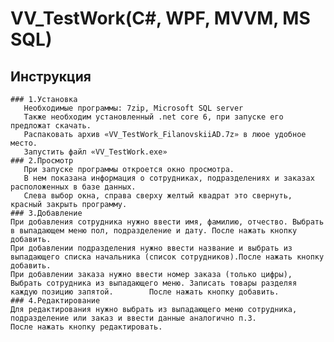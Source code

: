 # VV_TestWork(C#, WPF, MVVM, MS SQL)

## Инструкция
    ### 1.Установка
       Необходимые программы: 7zip, Microsoft SQL server
       Также необходим установленный .net core 6, при запуске его предложат скачать.
       Распаковать архив «VV_TestWork_FilanovskiiAD.7z» в люое удобное место.
       Запустить файл «VV_TestWork.exe»
    ### 2.Просмотр
       При запуске программы откроется окно просмотра.
       В нем показана информация о сотрудниках, подразделениях и заказах расположенных в базе данных.
       Слева выбор окна, справа сверху желтый квадрат это свернуть, красный закрыть программу.
    ### 3.Добавление
    При добавления сотрудника нужно ввести имя, фамилию, отчество. Выбрать в выпадающем меню пол, подразделение и дату. После нажать кнопку добавить.
    При добавлении подразделения нужно ввести название и выбрать из выпадающего списка начальника (список сотрудников).После нажать кнопку добавить.
    При добавлении заказа нужно ввести номер заказа (только цифры), Выбрать сотрудника из выпадающего меню. Записать товары разделяя каждую позицию запятой.        После нажать кнопку добавить.
    ### 4.Редактирование
    Для редактирования нужно выбрать из выпадающего меню сотрудника, подразделение или заказ и ввести данные аналогично п.3.
    После нажать кнопку редактировать.
